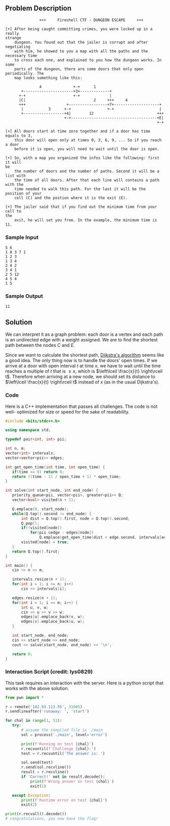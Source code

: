 ##  Problem Description

```  
               +++     Fireshell CTF - DUNGEON ESCAPE     +++

[+] After being caught committing crimes, you were locked up in a really
strange  
    dungeon. You found out that the jailer is corrupt and after negotiating  
    with him, he showed to you a map with all the paths and the necessary time  
    to cross each one, and explained to you how the dungeon works. In some  
    parts of the dungeon, there are some doors that only open periodically. The  
    map looks something like this:

               4              +-+      1  
       +----------------------+3+-------------+  
      +-+                     +-+             |  
      |C|                              2     +++     4  
      +++                  +-----------------+7+--------------------+  
       |           3      +-+                +-+                    |  
       +------------------+4|        12                            +++  
                          +-+--------------------------------------+E|  
                                                                   +-+

[+] All doors start at time zero together and if a door has time equals to 3,  
    this door will open only at times 0, 3, 6, 9, ... So if you reach a door  
    before it is open, you will need to wait until the door is open.

[+] So, with a map you organized the infos like the following: first it will
be  
    the number of doors and the number of paths. Second it will be a list with  
    the time of all doors. After that each line will contains a path with the  
    time needed to walk this path. For the last it will be the position of your  
    cell (C) and the postion where it is the exit (E).  
  
[+] The jailer said that if you find out the minimum time from your cell to
the  
    exit, he will set you free. In the example, the minimum time is 11.  
```

### Sample Input

```  
5 6  
1 8 3 7 1  
1 2 3  
1 3 4  
2 4 2  
3 4 1  
2 5 12  
4 5 4  
1 5  
```

### Sample Output

```  
11  
```

## Solution

We can interpret it as a graph problem: each door is a vertex and each path is
an undirected edge with a weight assigned. We are to find the shortest path
between the nodes $C$ and $E$.

Since we want to calculate the shortest path, [Dijkstra's
algorithm](https://en.wikipedia.org/wiki/Dijkstra%27s_algorithm) seems like a
good idea. The only thing now is to handle the doors' open times. If we arrive
at a door with open interval $t$ at time $x$, we have to wait until the time
reaches a multiple of $t$ that is $\geq x$, which is $\left\lceil \frac{x}{t}
\right\rceil t$. Therefore when arriving at a new node, we should set its
distance to $\left\lceil \frac{x}{t} \right\rceil t$ instead of $x$ (as in the
usual Dijkstra's).

### Code

Here is a C++ implementation that passes all challenges. The code is not well-
optimized for size or speed for the sake of readability.

```c++  
#include <bits/stdc++.h>

using namespace std;

typedef pair<int, int> pii;

int n, m;  
vector<int> intervals;  
vector<vector<pii>> edges;

int get_open_time(int time, int open_time) {  
   if(time == 0) return 0;  
   return ((time - 1) / open_time + 1) * open_time;  
}

int solve(int start_node, int end_node) {  
   priority_queue<pii, vector<pii>, greater<pii>> Q;  
   vector<bool> visited(n + 1);

   Q.emplace(0, start_node);  
   while(Q.top().second != end_node) {  
       int dist = Q.top().first, node = Q.top().second;  
       Q.pop();  
       if(!visited[node])  
           for(pii &edge : edges[node])  
               Q.emplace(get_open_time(dist + edge.second, intervals[edge.first]), edge.first);  
       visited[node] = true;  
   }  
   return Q.top().first;  
}

int main() {  
   cin >> n >> m;

   intervals.resize(n + 1);  
   for(int i = 1; i <= n; i++)  
       cin >> intervals[i];

   edges.resize(n + 1);  
   for(int i = 1; i <= m; i++) {  
       int u, v, w;  
       cin >> u >> v >> w;  
       edges[u].emplace_back(v, w);  
       edges[v].emplace_back(u, w);  
   }

   int start_node, end_node;  
   cin >> start_node >> end_node;  
   cout << solve(start_node, end_node) << '\n';

   return 0;  
}  
```

### Interaction Script (credit: lys0829)

This task requires an interaction with the server. Here is a python script
that works with the above solution.

```py  
from pwn import *

r = remote('142.93.113.55', 31085)  
r.sendlineafter('runaway: ', 'start')

for chal in range(1, 51):  
   try:  
       # assume the compiled file is ./main  
       sol = process('./main', level='error')

       print(f'Running on test {chal}')  
       r.recvuntil(f'Challenge {chal}:')  
       test = r.recvuntil('The answer is: ')

       sol.send(test)  
       r.send(sol.recvline())  
       result = r.recvline()  
       if 'Correct!' not in result.decode():  
           print(f'Wrong answer on test {chal}')  
           exit(1)

   except Exception:  
       print(f'Runtime error on test {chal}')  
       exit(2)

print(r.recvall().decode())  
# congratulations, you now have the flag!  
```